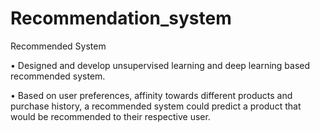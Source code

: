 # Recommendation_system

Recommended System

• Designed and develop unsupervised learning and deep learning based recommended system.

• Based on user preferences, affinity towards different products and purchase history, a recommended system
could predict a product that would be recommended to their respective user.
